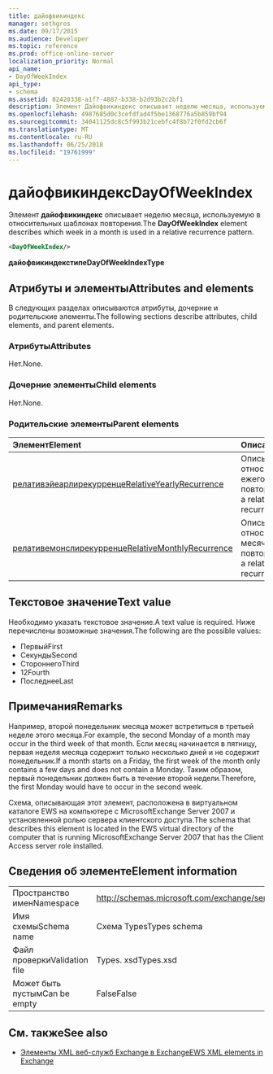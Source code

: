 ```yaml
---
title: дайофвикиндекс
manager: sethgros
ms.date: 09/17/2015
ms.audience: Developer
ms.topic: reference
ms.prod: office-online-server
localization_priority: Normal
api_name:
- DayOfWeekIndex
api_type:
- schema
ms.assetid: 82420338-a1f7-4887-b338-b2d93b2c2bf1
description: Элемент Дайофвикиндекс описывает неделю месяца, используемую в относительных шаблонах повторения.
ms.openlocfilehash: 4987685d0c3cefdfad4f5be1368776a5b859bf94
ms.sourcegitcommit: 34041125dc8c5f993b21cebfc4f8b72f0fd2cb6f
ms.translationtype: MT
ms.contentlocale: ru-RU
ms.lasthandoff: 06/25/2018
ms.locfileid: "19761999"
---
```

# <a name="dayofweekindex"></a><span data-ttu-id="c2cb2-103">дайофвикиндекс</span><span class="sxs-lookup"><span data-stu-id="c2cb2-103">DayOfWeekIndex</span></span>

<span data-ttu-id="c2cb2-104">Элемент **дайофвикиндекс** описывает неделю месяца, используемую в относительных шаблонах повторения.</span><span class="sxs-lookup"><span data-stu-id="c2cb2-104">The **DayOfWeekIndex** element describes which week in a month is used in a relative recurrence pattern.</span></span> 
  
```xml
<DayOfWeekIndex/>
```

<span data-ttu-id="c2cb2-105">**дайофвикиндекстипе**</span><span class="sxs-lookup"><span data-stu-id="c2cb2-105">**DayOfWeekIndexType**</span></span>

## <a name="attributes-and-elements"></a><span data-ttu-id="c2cb2-106">Атрибуты и элементы</span><span class="sxs-lookup"><span data-stu-id="c2cb2-106">Attributes and elements</span></span>

<span data-ttu-id="c2cb2-107">В следующих разделах описываются атрибуты, дочерние и родительские элементы.</span><span class="sxs-lookup"><span data-stu-id="c2cb2-107">The following sections describe attributes, child elements, and parent elements.</span></span>
  
### <a name="attributes"></a><span data-ttu-id="c2cb2-108">Атрибуты</span><span class="sxs-lookup"><span data-stu-id="c2cb2-108">Attributes</span></span>

<span data-ttu-id="c2cb2-109">Нет.</span><span class="sxs-lookup"><span data-stu-id="c2cb2-109">None.</span></span>
  
### <a name="child-elements"></a><span data-ttu-id="c2cb2-110">Дочерние элементы</span><span class="sxs-lookup"><span data-stu-id="c2cb2-110">Child elements</span></span>

<span data-ttu-id="c2cb2-111">Нет.</span><span class="sxs-lookup"><span data-stu-id="c2cb2-111">None.</span></span>
  
### <a name="parent-elements"></a><span data-ttu-id="c2cb2-112">Родительские элементы</span><span class="sxs-lookup"><span data-stu-id="c2cb2-112">Parent elements</span></span>

|<span data-ttu-id="c2cb2-113">**Элемент**</span><span class="sxs-lookup"><span data-stu-id="c2cb2-113">**Element**</span></span>|<span data-ttu-id="c2cb2-114">**Описание**</span><span class="sxs-lookup"><span data-stu-id="c2cb2-114">**Description**</span></span>|
|:-----|:-----|
|[<span data-ttu-id="c2cb2-115">релативэйеарлирекурренце</span><span class="sxs-lookup"><span data-stu-id="c2cb2-115">RelativeYearlyRecurrence</span></span>](relativeyearlyrecurrence.md) <br/> |<span data-ttu-id="c2cb2-116">Описывает относительный ежегодный шаблон повторения.</span><span class="sxs-lookup"><span data-stu-id="c2cb2-116">Describes a relative yearly recurrence pattern.</span></span>  <br/> |
|[<span data-ttu-id="c2cb2-117">релативемонслирекурренце</span><span class="sxs-lookup"><span data-stu-id="c2cb2-117">RelativeMonthlyRecurrence</span></span>](relativemonthlyrecurrence.md) <br/> |<span data-ttu-id="c2cb2-118">Описывает относительный месячный шаблон повторения.</span><span class="sxs-lookup"><span data-stu-id="c2cb2-118">Describes a relative monthly recurrence pattern.</span></span>  <br/> |
   
## <a name="text-value"></a><span data-ttu-id="c2cb2-119">Текстовое значение</span><span class="sxs-lookup"><span data-stu-id="c2cb2-119">Text value</span></span>

<span data-ttu-id="c2cb2-120">Необходимо указать текстовое значение.</span><span class="sxs-lookup"><span data-stu-id="c2cb2-120">A text value is required.</span></span> <span data-ttu-id="c2cb2-121">Ниже перечислены возможные значения.</span><span class="sxs-lookup"><span data-stu-id="c2cb2-121">The following are the possible values:</span></span>
  
- <span data-ttu-id="c2cb2-122">Первый</span><span class="sxs-lookup"><span data-stu-id="c2cb2-122">First</span></span>    
- <span data-ttu-id="c2cb2-123">Секунды</span><span class="sxs-lookup"><span data-stu-id="c2cb2-123">Second</span></span>    
- <span data-ttu-id="c2cb2-124">Стороннего</span><span class="sxs-lookup"><span data-stu-id="c2cb2-124">Third</span></span>    
- <span data-ttu-id="c2cb2-125">12</span><span class="sxs-lookup"><span data-stu-id="c2cb2-125">Fourth</span></span>    
- <span data-ttu-id="c2cb2-126">Последнее</span><span class="sxs-lookup"><span data-stu-id="c2cb2-126">Last</span></span>
    
## <a name="remarks"></a><span data-ttu-id="c2cb2-127">Примечания</span><span class="sxs-lookup"><span data-stu-id="c2cb2-127">Remarks</span></span>

<span data-ttu-id="c2cb2-128">Например, второй понедельник месяца может встретиться в третьей неделе этого месяца.</span><span class="sxs-lookup"><span data-stu-id="c2cb2-128">For example, the second Monday of a month may occur in the third week of that month.</span></span> <span data-ttu-id="c2cb2-129">Если месяц начинается в пятницу, первая неделя месяца содержит только несколько дней и не содержит понедельник.</span><span class="sxs-lookup"><span data-stu-id="c2cb2-129">If a month starts on a Friday, the first week of the month only contains a few days and does not contain a Monday.</span></span> <span data-ttu-id="c2cb2-130">Таким образом, первый понедельник должен быть в течение второй недели.</span><span class="sxs-lookup"><span data-stu-id="c2cb2-130">Therefore, the first Monday would have to occur in the second week.</span></span>
  
<span data-ttu-id="c2cb2-131">Схема, описывающая этот элемент, расположена в виртуальном каталоге EWS на компьютере с MicrosoftExchange Server 2007 и установленной ролью сервера клиентского доступа.</span><span class="sxs-lookup"><span data-stu-id="c2cb2-131">The schema that describes this element is located in the EWS virtual directory of the computer that is running MicrosoftExchange Server 2007 that has the Client Access server role installed.</span></span>
  
## <a name="element-information"></a><span data-ttu-id="c2cb2-132">Сведения об элементе</span><span class="sxs-lookup"><span data-stu-id="c2cb2-132">Element information</span></span>

|||
|:-----|:-----|
|<span data-ttu-id="c2cb2-133">Пространство имен</span><span class="sxs-lookup"><span data-stu-id="c2cb2-133">Namespace</span></span>  <br/> |http://schemas.microsoft.com/exchange/services/2006/types  <br/> |
|<span data-ttu-id="c2cb2-134">Имя схемы</span><span class="sxs-lookup"><span data-stu-id="c2cb2-134">Schema name</span></span>  <br/> |<span data-ttu-id="c2cb2-135">Схема Types</span><span class="sxs-lookup"><span data-stu-id="c2cb2-135">Types schema</span></span>  <br/> |
|<span data-ttu-id="c2cb2-136">Файл проверки</span><span class="sxs-lookup"><span data-stu-id="c2cb2-136">Validation file</span></span>  <br/> |<span data-ttu-id="c2cb2-137">Types. xsd</span><span class="sxs-lookup"><span data-stu-id="c2cb2-137">Types.xsd</span></span>  <br/> |
|<span data-ttu-id="c2cb2-138">Может быть пустым</span><span class="sxs-lookup"><span data-stu-id="c2cb2-138">Can be empty</span></span>  <br/> |<span data-ttu-id="c2cb2-139">False</span><span class="sxs-lookup"><span data-stu-id="c2cb2-139">False</span></span>  <br/> |
   
## <a name="see-also"></a><span data-ttu-id="c2cb2-140">См. также</span><span class="sxs-lookup"><span data-stu-id="c2cb2-140">See also</span></span>

- [<span data-ttu-id="c2cb2-141">Элементы XML веб-служб Exchange в Exchange</span><span class="sxs-lookup"><span data-stu-id="c2cb2-141">EWS XML elements in Exchange</span></span>](ews-xml-elements-in-exchange.md)

